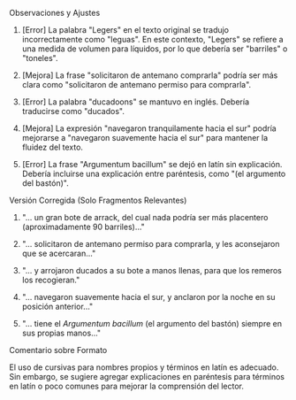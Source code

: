 Observaciones y Ajustes

1. [Error] La palabra "Legers" en el texto original se tradujo incorrectamente como "leguas". En este contexto, "Legers" se refiere a una medida de volumen para líquidos, por lo que debería ser "barriles" o "toneles".

2. [Mejora] La frase "solicitaron de antemano comprarla" podría ser más clara como "solicitaron de antemano permiso para comprarla".

3. [Error] La palabra "ducadoons" se mantuvo en inglés. Debería traducirse como "ducados".

4. [Mejora] La expresión "navegaron tranquilamente hacia el sur" podría mejorarse a "navegaron suavemente hacia el sur" para mantener la fluidez del texto.

5. [Error] La frase "Argumentum bacillum" se dejó en latín sin explicación. Debería incluirse una explicación entre paréntesis, como "(el argumento del bastón)".

Versión Corregida (Solo Fragmentos Relevantes)

1. "... un gran bote de arrack, del cual nada podría ser más placentero (aproximadamente 90 barriles)..."

2. "... solicitaron de antemano permiso para comprarla, y les aconsejaron que se acercaran..."

3. "... y arrojaron ducados a su bote a manos llenas, para que los remeros los recogieran."

4. "... navegaron suavemente hacia el sur, y anclaron por la noche en su posición anterior..."

5. "... tiene el _Argumentum bacillum_ (el argumento del bastón) siempre en sus propias manos..."

Comentario sobre Formato

El uso de cursivas para nombres propios y términos en latín es adecuado. Sin embargo, se sugiere agregar explicaciones en paréntesis para términos en latín o poco comunes para mejorar la comprensión del lector.